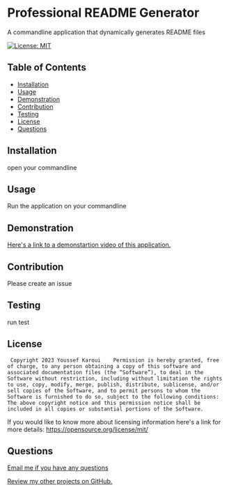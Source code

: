 # Professional README Generator
  A commandline application that dynamically generates README files
 
  [![License: MIT](https://img.shields.io/badge/License-MIT-yellow.svg)](https://opensource.org/licenses/MIT)

  ## Table of Contents

  - [Installation](#installation)
  - [Usage](#usage)
  - [Demonstration](demonstration)
  - [Contribution](#contribution)
  - [Testing](#testing)
  - [License](#license)
  - [Questions](#questions)


  <a name="installation"></a>
  ## Installation

  open your commandline 

  <a name= "usage"></a>

  ## Usage

  Run the application on your commandline

  <a name="demonstration"></a>

  ## Demonstration 
 [Here's a link to a demonstartion video of this application.](https://drive.google.com/file/d/1dpD2JuMxbLDZj8cQ07dGkdWtgofnGJzg/view?usp=sharing)

  <a name="contribution"></a>

  ## Contribution 

  Please create an issue

  <a name="testing"></a>

  ## Testing 

  run test

  <a name="license"></a>

  ## License 

     Copyright 2023 Youssef Karoui    Permission is hereby granted, free of charge, to any person obtaining a copy of this software and associated documentation files (the “Software”), to deal in the Software without restriction, including without limitation the rights to use, copy, modify, merge, publish, distribute, sublicense, and/or sell copies of the Software, and to permit persons to whom the Software is furnished to do so, subject to the following conditions: The above copyright notice and this permission notice shall be included in all copies or substantial portions of the Software.

  If you would like to know more about licensing information here's a link for more details: https://opensource.org/license/mit/

  <a name="questions"></a>

  ## Questions 

  [Email me if you have any questions](mailto:youssefkaroui6@gmail.com)

[Review my other projects on GitHub.](https://www.github.com/youssefkaroui)

  